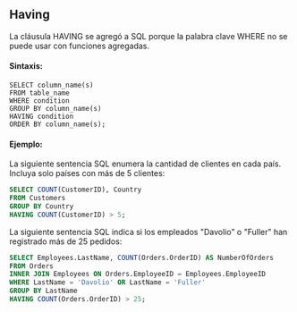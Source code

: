 ## Having

La cláusula HAVING se agregó a SQL porque la palabra clave WHERE no se puede usar con funciones agregadas.

#### Sintaxis:

```ssh
SELECT column_name(s)
FROM table_name
WHERE condition
GROUP BY column_name(s)
HAVING condition
ORDER BY column_name(s);
```

#### Ejemplo:

La siguiente sentencia SQL enumera la cantidad de clientes en cada país. Incluya solo países con más de 5 clientes:

```sql
SELECT COUNT(CustomerID), Country
FROM Customers
GROUP BY Country
HAVING COUNT(CustomerID) > 5;
```

La siguiente sentencia SQL indica si los empleados "Davolio" o "Fuller" han registrado más de 25 pedidos:

```sql
SELECT Employees.LastName, COUNT(Orders.OrderID) AS NumberOfOrders
FROM Orders
INNER JOIN Employees ON Orders.EmployeeID = Employees.EmployeeID
WHERE LastName = 'Davolio' OR LastName = 'Fuller'
GROUP BY LastName
HAVING COUNT(Orders.OrderID) > 25;
```